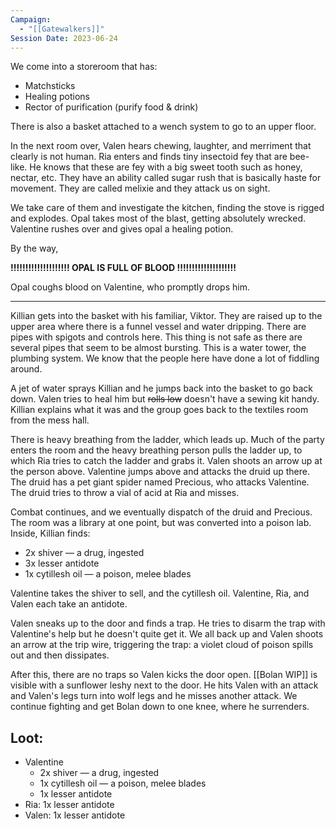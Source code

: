 ```yaml
---
Campaign:
  - "[[Gatewalkers]]"
Session Date: 2023-06-24
---
```

We come into a storeroom that has:

- Matchsticks
- Healing potions
- Rector of purification (purify food & drink)

There is also a basket attached to a wench system to go to an upper floor.

In the next room over, Valen hears chewing, laughter, and merriment that clearly is not human. Ria enters and finds tiny insectoid fey that are bee-like. He knows that these are fey with a big sweet tooth such as honey, nectar, etc. They have an ability called sugar rush that is basically haste for movement. They are called melixie and they attack us on sight.

We take care of them and investigate the kitchen, finding the stove is rigged and explodes. Opal takes most of the blast, getting absolutely wrecked. Valentine rushes over and gives opal a healing potion.

By the way,

**!!!!!!!!!!!!!!!!!!!! OPAL IS FULL OF BLOOD !!!!!!!!!!!!!!!!!!!!**

Opal coughs blood on Valentine, who promptly drops him.

---

Killian gets into the basket with his familiar, Viktor. They are raised up to the upper area where there is a funnel vessel and water dripping. There are pipes with spigots and controls here. This thing is not safe as there are several pipes that seem to be almost bursting. This is a water tower, the plumbing system. We know that the people here have done a lot of fiddling around.

A jet of water sprays Killian and he jumps back into the basket to go back down. Valen tries to heal him but ~~rolls low~~ doesn't have a sewing kit handy. Killian explains what it was and the group goes back to the textiles room from the mess hall.

There is heavy breathing from the ladder, which leads up. Much of the party enters the room and the heavy breathing person pulls the ladder up, to which Ria tries to catch the ladder and grabs it. Valen shoots an arrow up at the person above. Valentine jumps above and attacks the druid up there. The druid has a pet giant spider named Precious, who attacks Valentine. The druid tries to throw a vial of acid at Ria and misses.

Combat continues, and we eventually dispatch of the druid and Precious. The room was a library at one point, but was converted into a poison lab. Inside, Killian finds:

- 2x shiver — a drug, ingested
- 3x lesser antidote
- 1x cytillesh oil — a poison, melee blades

Valentine takes the shiver to sell, and the cytillesh oil. Valentine, Ria, and Valen each take an antidote.

Valen sneaks up to the door and finds a trap. He tries to disarm the trap with Valentine's help but he doesn't quite get it. We all back up and Valen shoots an arrow at the trip wire, triggering the trap: a violet cloud of poison spills out and then dissipates.

After this, there are no traps so Valen kicks the door open. [[Bolan WIP]] is visible with a sunflower leshy next to the door. He hits Valen with an attack and Valen's legs turn into wolf legs and he misses another attack. We continue fighting and get Bolan down to one knee, where he surrenders.

## Loot:

- Valentine
    - 2x shiver — a drug, ingested
    - 1x cytillesh oil — a poison, melee blades
    - 1x lesser antidote
- Ria: 1x lesser antidote
- Valen: 1x lesser antidote